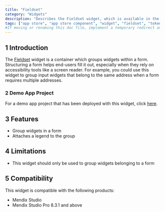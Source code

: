 ```yaml
---
title: "Fieldset"
category: "Widgets"
description: "Describes the Fieldset widget, which is available in the Mendix App Store."
tags: ["app store", "app store component", "widget", "fieldset", "token", "platform support"]
#If moving or renaming this doc file, implement a temporary redirect and let the respective team know they should update the URL in the product. See Mapping to Products for more details.
---
```


## 1 Introduction

The [Fieldset](https://appstore.home.mendix.com/link/app/113922/Mendix/Fieldset) widget is a container which groups widgets within a form. Structuring a form helps end-users fill it out, especially when they rely on accessibility tools like a screen reader. For example, you could use this widget to group input widgets that belong to the same address when a form requires multiple addresses.

### 2 Demo App Project

For a demo app project that has been deployed with this widget, click [here](https://fieldset-sandbox.mxapps.io).

## 3 Features

* Group widgets in a form
* Attaches a legend to the group

## 4 Limitations

* This widget should only be used to group widgets belonging to a form

## 5 Compatibility

This widget is compatible with the following products:

* Mendix Studio
* Mendix Studio Pro 8.3.1 and above

